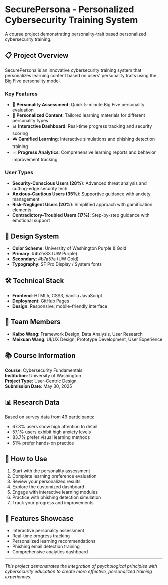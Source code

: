 # SecurePersona - Personalized Cybersecurity Training System

A course project demonstrating personality-trait based personalized cybersecurity training.

## 📋 Project Overview
SecurePersona is an innovative cybersecurity training system that personalizes learning content based on users' personality traits using the Big Five personality model.

### Key Features
- 🧠 **Personality Assessment**: Quick 5-minute Big Five personality evaluation
- 🎯 **Personalized Content**: Tailored learning materials for different personality types
- 📊 **Interactive Dashboard**: Real-time progress tracking and security scoring
- 🎮 **Gamified Learning**: Interactive simulations and phishing detection training
- 📈 **Progress Analytics**: Comprehensive learning reports and behavior improvement tracking

### User Types
- **Security-Conscious Users (28%)**: Advanced threat analysis and cutting-edge security tech
- **Anxious-Cautious Users (35%)**: Supportive guidance with anxiety management
- **Risk-Negligent Users (20%)**: Simplified approach with gamification elements
- **Contradictory-Troubled Users (17%)**: Step-by-step guidance with emotional support

## 🎨 Design System
- **Color Scheme**: University of Washington Purple & Gold
- **Primary**: #4b2e83 (UW Purple)
- **Secondary**: #b7a57a (UW Gold)
- **Typography**: SF Pro Display / System fonts

## 🛠️ Technical Stack
- **Frontend**: HTML5, CSS3, Vanilla JavaScript
- **Deployment**: GitHub Pages
- **Design**: Responsive, mobile-friendly interface

## 👥 Team Members
- **Kaibo Wang**: Framework Design, Data Analysis, User Research
- **Meixuan Wang**: UI/UX Design, Prototype Development, User Experience

## 📚 Course Information
**Course**: Cybersecurity Fundamentals  
**Institution**: University of Washington  
**Project Type**: User-Centric Design  
**Submission Date**: May 30, 2025

## 📊 Research Data
Based on survey data from 49 participants:
- 67.3% users show high attention to detail
- 57.1% users exhibit high anxiety levels
- 83.7% prefer visual learning methods
- 51% prefer hands-on practice

## 🔄 How to Use
1. Start with the personality assessment
2. Complete learning preference evaluation
3. Review your personalized results
4. Explore the customized dashboard
5. Engage with interactive learning modules
6. Practice with phishing detection simulation
7. Track your progress and improvements

## 📱 Features Showcase
- Interactive personality assessment
- Real-time progress tracking
- Personalized learning recommendations
- Phishing email detection training
- Comprehensive analytics dashboard

---
*This project demonstrates the integration of psychological principles with cybersecurity education to create more effective, personalized training experiences.*